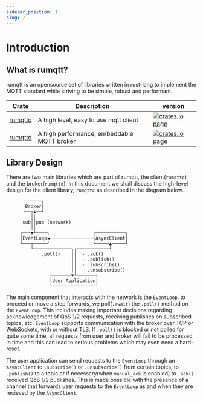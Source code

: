 ```yaml
---
sidebar_position: 1
slug: /
---
```


# Introduction

## What is rumqtt?

rumqtt is an opensource set of libraries written in rust-lang to implement the MQTT standard while striving to be simple, robust and performant.

| Crate | Description | version |
| -- | -- | -- |
| [rumqttc](./category/rumqttc-client)| A high level, easy to use mqtt client | [![crates.io page](https://img.shields.io/crates/v/rumqttc.svg)](https://crates.io/crates/rumqttc) |
| [rumqttd](./category/rumqttd-broker) | A high performance, embeddable MQTT broker |[![crates.io page](https://img.shields.io/crates/v/rumqttd.svg)](https://crates.io/crates/rumqttd) |


## Library Design

There are two main libraries which are part of rumqtt, the client(`rumqttc`) and the broker(`rumqttd`). In this document we shall discuss the high-level design for the client library, `rumqttc` as described in the diagram below. 

```text
      ┌──────┐
      │Broker│
      └──┬▲──┘
         ││
      sub││pub (network)
         ││
     ┌───▼┴────┐                ┌───────────┐
     │EventLoop◄────────────────┤AsyncClient│
     └───┬─────┘                └─────▲─────┘
         └──────────────┐┌────────────┘
             .poll()    ││  - .ack()
                        ││  - .publish()
                        ││  - .subscribe()
                        ││  - .unsubscribe()
                ┌───────▼┴───────┐
                │User Application│
                └────────────────┘
```

The main component that interacts with the network is the `EventLoop`, to proceed or move a step forwards, we poll(`.await`) the `.poll()` method on the `EventLoop`. This includes making important decisions regarding acknowledgement of QoS 1/2 requests, receiving publishes on subscribed topics, etc. `EventLoop` supports communication with the broker over TCP or WebSockets, with or without TLS. If `.poll()` is blocked or not polled for quite some time, all requests from user and broker will fail to be processed in time and this can lead to serious problems which may even need a hard-reset.

The user application can send requests to the `EventLoop` through an `AsyncClient` to `.subscribe()` or `.unsubscribe()` from certain topics, to `.publish()` to a topic or if necessary(when `manual_ack` is enabled) to `.ack()` received QoS 1/2 publishes. This is made possible with the presence of a channel that forwards user requests to the `EventLoop` as and when they are recieved by the `AsyncClient`.